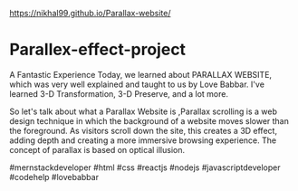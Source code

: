 https://nikhal99.github.io/Parallax-website/


# Parallex-effect-project
A Fantastic Experience Today, we learned about PARALLAX WEBSITE, which was very well explained and taught to us by Love Babbar. I've learned 3-D Transformation, 3-D Preserve, and a lot more.

So let's talk about what a Parallax Website is ,Parallax scrolling is a web design technique in which the background of a website moves slower than the foreground. As visitors scroll down the site, this creates a 3D effect, adding depth and creating a more immersive browsing experience. The concept of parallax is based on optical illusion.


#mernstackdeveloper #html #css #reactjs #nodejs #javascriptdeveloper #codehelp #lovebabbar

